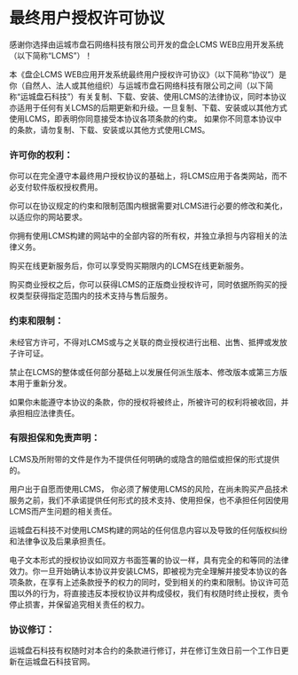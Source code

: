 # 最终用户授权许可协议

感谢你选择由运城市盘石网络科技有限公司开发的盘企LCMS WEB应用开发系统（以下简称“LCMS”）！

本《盘企LCMS WEB应用开发系统最终用户授权许可协议》（以下简称“协议”）是你（自然人、法人或其他组织）与运城市盘石网络科技有限公司之间（以下简称“运城盘石科技”）有关复制、下载、安装、使用LCMS的法律协议，同时本协议亦适用于任何有关LCMS的后期更新和升级。一旦复制、下载、安装或以其他方式使用LCMS，即表明你同意接受本协议各项条款的约束。
如果你不同意本协议中的条款，请勿复制、下载、安装或以其他方式使用LCMS。

### 许可你的权利：

你可以在完全遵守本最终用户授权协议的基础上，将LCMS应用于各类网站，而不必支付软件版权授权费用。

你可以在协议规定的约束和限制范围内根据需要对LCMS进行必要的修改和美化，以适应你的网站要求。

你拥有使用LCMS构建的网站中的全部内容的所有权，并独立承担与内容相关的法律义务。

购买在线更新服务后，你可以享受购买期限内的LCMS在线更新服务。

购买商业授权之后，你可以获得LCMS的正版商业授权许可，同时依据所购买的授权类型获得指定范围内的技术支持与售后服务。

### 约束和限制：
   
未经官方许可，不得对LCMS或与之关联的商业授权进行出租、出售、抵押或发放子许可证。

禁止在LCMS的整体或任何部分基础上以发展任何派生版本、修改版本或第三方版本用于重新分发。

如果你未能遵守本协议的条款，你的授权将被终止，所被许可的权利将被收回，并承担相应法律责任。

### 有限担保和免责声明：

LCMS及所附带的文件是作为不提供任何明确的或隐含的赔偿或担保的形式提供的。

用户出于自愿而使用LCMS， 你必须了解使用LCMS的风险，在尚未购买产品技术服务之前，我们不承诺提供任何形式的技术支持、使用担保，也不承担任何因使用LCMS而产生问题的相关责任。

运城盘石科技不对使用LCMS构建的网站的任何信息内容以及导致的任何版权纠纷和法律争议及后果承担责任。

电子文本形式的授权协议如同双方书面签署的协议一样，具有完全的和等同的法律效力。你一旦开始确认本协议并安装LCMS，即被视为完全理解并接受本协议的各项条款，在享有上述条款授予的权力的同时，受到相关的约束和限制。协议许可范围以外的行为，将直接违反本授权协议并构成侵权，我们有权随时终止授权，责令停止损害，并保留追究相关责任的权力。

### 协议修订：

运城盘石科技有权随时对本合约的条款进行修订，并在修订生效日前一个工作日更新在运城盘石科技官网。
